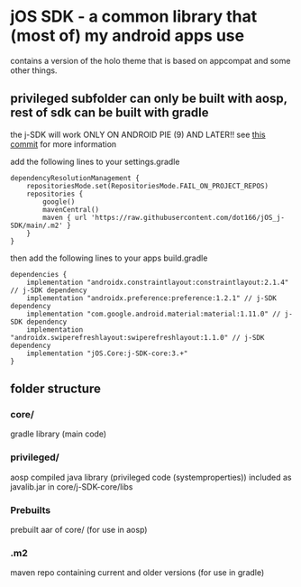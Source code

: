# jOS SDK - a common library that (most of) my android apps use

contains a version of the holo theme that is based on appcompat and some other things.

## privileged subfolder can only be built with aosp, rest of sdk can be built with gradle

the j-SDK will work ONLY ON ANDROID PIE (9) AND LATER!! see [this commit](https://github.com/dot166/jOS_j-sdk/commit/ae05286e8cddad03afdfd88197add1796efc4f17) for more information

add the following lines to your settings.gradle
```
dependencyResolutionManagement {
    repositoriesMode.set(RepositoriesMode.FAIL_ON_PROJECT_REPOS)
    repositories {
        google()
        mavenCentral()
        maven { url 'https://raw.githubusercontent.com/dot166/jOS_j-SDK/main/.m2' }
    }
}
```

then add the following lines to your apps build.gradle
```
dependencies {
    implementation "androidx.constraintlayout:constraintlayout:2.1.4" // j-SDK dependency
    implementation "androidx.preference:preference:1.2.1" // j-SDK dependency
    implementation "com.google.android.material:material:1.11.0" // j-SDK dependency
    implementation "androidx.swiperefreshlayout:swiperefreshlayout:1.1.0" // j-SDK dependency
    implementation "jOS.Core:j-SDK-core:3.+"
}
```


## folder structure

### core/

gradle library (main code)

### privileged/

aosp compiled java library (privileged code (systemproperties)) included as javalib.jar in core/j-SDK-core/libs

### Prebuilts

prebuilt aar of core/ (for use in aosp)

### .m2

maven repo containing current and older versions (for use in gradle)
